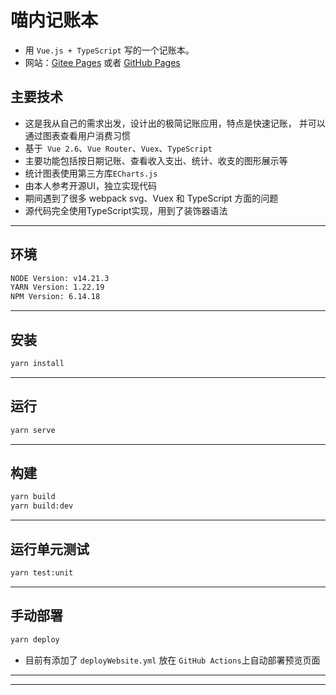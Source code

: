 # 喵内记账本

- 用 `Vue.js + TypeScript` 写的一个记账本。
- 网站：[Gitee Pages](https://xmasuhai.gitee.io/meowney-0-website)
  或者 [GitHub Pages](http://xmasuhai.xyz/meowney-0-website/#/)

## 主要技术

- 这是我从自己的需求出发，设计出的极简记账应用，特点是快速记账， 并可以通过图表查看用户消费习惯
- 基于` Vue 2.6`、`Vue Router`、`Vuex`、`TypeScript`
- 主要功能包括按日期记账、查看收入支出、统计、收支的图形展示等
- 统计图表使用第三方库`ECharts.js`
- 由本人参考开源UI，独立实现代码
- 期间遇到了很多 webpack svg、Vuex 和 TypeScript 方面的问题
- 源代码完全使用TypeScript实现，用到了装饰器语法

---

## 环境

```sh
NODE Version: v14.21.3
YARN Version: 1.22.19
NPM Version: 6.14.18
```

---

## 安装

```sh
yarn install
```

---

## 运行

```sh
yarn serve
```

---

## 构建

```sh
yarn build
yarn build:dev
```

---

## 运行单元测试

```sh
yarn test:unit
```

---

## 手动部署

```sh
yarn deploy
```

- 目前有添加了 `deployWebsite.yml` 放在 `GitHub Actions`上自动部署预览页面

---
---

